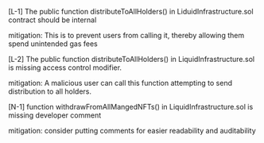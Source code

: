 [L-1] The public function distributeToAllHolders() in LiduidInfrastructure.sol contract should be internal

mitigation: This is to prevent users from calling it, thereby allowing them spend unintended gas fees

[L-2] The public function distributeToAllHolders() in LiquidInfrastructure.sol is missing access control modifier.

mitigation: A malicious user can call this function attempting to send distribution to all holders. 

[N-1] function withdrawFromAllMangedNFTs() in LiquidInfrastructure.sol is missing developer comment

mitigation: consider putting comments for easier readability and auditability

